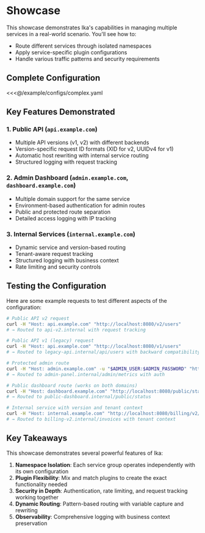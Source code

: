 # Showcase

This showcase demonstrates Ika's capabilities in managing multiple services in a real-world scenario. You'll see how to:

- Route different services through isolated namespaces
- Apply service-specific plugin configurations
- Handle various traffic patterns and security requirements

## Complete Configuration

<<<@/example/configs/complex.yaml

## Key Features Demonstrated

### 1. Public API (`api.example.com`)

- Multiple API versions (v1, v2) with different backends
- Version-specific request ID formats (XID for v2, UUIDv4 for v1)
- Automatic host rewriting with internal service routing
- Structured logging with request tracking

### 2. Admin Dashboard (`admin.example.com`, `dashboard.example.com`)

- Multiple domain support for the same service
- Environment-based authentication for admin routes
- Public and protected route separation
- Detailed access logging with IP tracking

### 3. Internal Services (`internal.example.com`)

- Dynamic service and version-based routing
- Tenant-aware request tracking
- Structured logging with business context
- Rate limiting and security controls

## Testing the Configuration

Here are some example requests to test different aspects of the configuration:

```bash
# Public API v2 request
curl -H "Host: api.example.com" "http://localhost:8080/v2/users"
# → Routed to api-v2.internal with request tracking

# Public API v1 (legacy) request
curl -H "Host: api.example.com" "http://localhost:8080/v1/users"
# → Routed to legacy-api.internal/api/users with backward compatibility

# Protected admin route
curl -H "Host: admin.example.com" -u "$ADMIN_USER:$ADMIN_PASSWORD" "http://localhost:8080/admin/metrics"
# → Routed to admin-panel.internal/admin/metrics with auth

# Public dashboard route (works on both domains)
curl -H "Host: dashboard.example.com" "http://localhost:8080/public/status"
# → Routed to public-dashboard.internal/public/status

# Internal service with version and tenant context
curl -H "Host: internal.example.com" "http://localhost:8080/billing/v2/invoices?tenant=acme&region=eu-west"
# → Routed to billing-v2.internal/invoices with tenant context
```

## Key Takeaways

This showcase demonstrates several powerful features of Ika:

1. **Namespace Isolation**: Each service group operates independently with its own configuration
2. **Plugin Flexibility**: Mix and match plugins to create the exact functionality needed
3. **Security in Depth**: Authentication, rate limiting, and request tracking working together
4. **Dynamic Routing**: Pattern-based routing with variable capture and rewriting
5. **Observability**: Comprehensive logging with business context preservation
